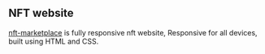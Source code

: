 ## NFT website

[nft-marketplace](https://nurzader.github.io/nft-marketplace/) is fully responsive nft website,
Responsive for all devices, built using HTML and CSS.
